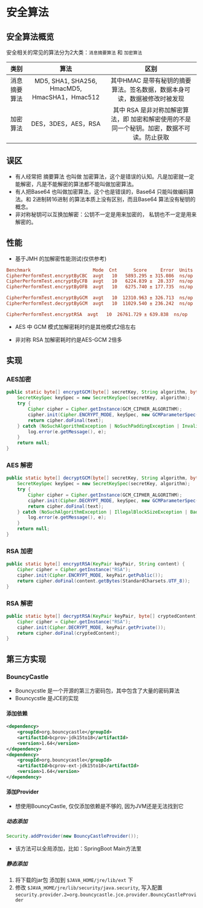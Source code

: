 # 安全算法

## 安全算法概览
安全相关的常见的算法分为2大类：`消息摘要算法` 和 `加密算法`

|     类别     |                     算法                      |                             区别                             |
| :----------: | :-------------------------------------------: | :----------------------------------------------------------: |
| 消息摘要算法 | MD5, SHA1, SHA256, HmacMD5, HmacSHA1，Hmac512 | 其中HMAC 是带有秘钥的摘要算法。签名数据，数据本身可读，数据被修改时被发现 |
|   加密算法   |              DES，3DES，AES，RSA              | 其中 RSA 是非对称加解密算法，即 加密和解密使用的不是同一个秘钥。加密，数据不可读。防止获取 |

## 误区

- 有人经常把 摘要算法 也叫做 加密算法，这个是错误的认知。凡是加密就一定能解密，凡是不能解密的算法都不能叫做加密算法。
- 有人把Base64 也叫做加密算法，这个也是错误的，Base64 只能叫做编码算法。和 2进制转16进制 的算法本质上没有区别，而且Base64 算法没有秘钥的概念。
- 非对称秘钥可以互换加解密：公钥不一定是用来加密的， 私钥也不一定是用来解密的。

## 性能
- 基于JMH 的加解密性能测试(仅供参考) 

```ini
Benchmark                       Mode  Cnt      Score     Error  Units
CipherPerformTest.encryptByCBC  avgt   10   5893.295 ± 315.086  ns/op
CipherPerformTest.encryptByCFB  avgt   10   6224.839 ±  28.337  ns/op
CipherPerformTest.encryptByOFB  avgt   10   6275.740 ± 177.735  ns/op

CipherPerformTest.encryptByGCM  avgt   10  12310.963 ± 326.713  ns/op
CipherPerformTest.decryptByGCM  avgt   10  11029.540 ± 236.242  ns/op

CipherPerformTest.encryptRSA  avgt   10  26761.729 ± 639.838  ns/op

```

- AES 中 GCM 模式加解密耗时约是其他模式2倍左右

- 非对称 RSA 加解密耗时约是AES-GCM 2倍多

## 实现

### AES加密

```java
public static byte[] encryptGCM(byte[] secretKey, String algorithm, byte[] text, byte [] iv) {
    SecretKeySpec keySpec = new SecretKeySpec(secretKey, algorithm);
    try {
        Cipher cipher = Cipher.getInstance(GCM_CIPHER_ALGORITHM);
        cipher.init(Cipher.ENCRYPT_MODE, keySpec, new GCMParameterSpec(128,iv));
        return cipher.doFinal(text);
    } catch (NoSuchAlgorithmException | NoSuchPaddingException | InvalidKeyException | BadPaddingException | IllegalBlockSizeException | InvalidAlgorithmParameterException e) {
        log.error(e.getMessage(), e);
    }
    return null;
}
```

### AES 解密

```java
public static byte[] decryptGCM(byte[] secretKey, String algorithm, byte[] text,byte [] iv) {
    SecretKeySpec keySpec = new SecretKeySpec(secretKey, algorithm);
    try {
        Cipher cipher = Cipher.getInstance(GCM_CIPHER_ALGORITHM);
        cipher.init(Cipher.DECRYPT_MODE, keySpec, new GCMParameterSpec(128,iv));
        return cipher.doFinal(text);
    } catch (NoSuchAlgorithmException | IllegalBlockSizeException | BadPaddingException | InvalidKeyException | NoSuchPaddingException | InvalidAlgorithmParameterException e) {
        log.error(e.getMessage(), e);
    }
    return null;
}

```

### RSA 加密

```java
public static byte[] encryptRSA(KeyPair keyPair, String content) {
    Cipher cipher = Cipher.getInstance("RSA");
    cipher.init(Cipher.ENCRYPT_MODE, keyPair.getPublic());
    return cipher.doFinal(content.getBytes(StandardCharsets.UTF_8));
}
```

### RSA 解密

```java
public static byte[] decryptRSA(KeyPair keyPair, byte[] cryptedContent) {
    Cipher cipher = Cipher.getInstance("RSA");
    cipher.init(Cipher.DECRYPT_MODE, keyPair.getPrivate());
    return cipher.doFinal(cryptedContent);
}
```

## 第三方实现

### BouncyCastle

- Bouncycstle 是一个开源的第三方密码包，其中包含了大量的密码算法
- Bouncycstle 是JCE的实现

#### 添加依赖

```xml
<dependency>
    <groupId>org.bouncycastle</groupId>
    <artifactId>bcprov-jdk15to18</artifactId>
    <version>1.64</version>
</dependency>
<dependency>
    <groupId>org.bouncycastle</groupId>
    <artifactId>bcprov-ext-jdk15to18</artifactId>
    <version>1.64</version>
</dependency>

```

#### 添加Provider

- 想使用BouncyCastle, 仅仅添加依赖是不够的, 因为JVM还是无法找到它

##### 动态添加

```java
Security.addProvider(new BouncyCastleProvider());
```
- 该方法可以全局添加，比如：SpringBoot Main方法里

##### 静态添加

1. 将下载的jar包 添加到 `$JAVA_HOME/jre/lib/ext` 下
2. 修改 `$JAVA_HOME/jre/lib/security/java.security`, 写入配置 `security.provider.2=org.bouncycastle.jce.provider.BouncyCastleProvider`







